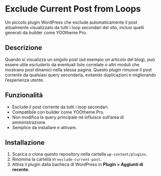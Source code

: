 # Exclude Current Post from Loops

Un piccolo plugin WordPress che esclude automaticamente il post attualmente visualizzato da tutti i loop secondari del sito, inclusi quelli generati da builder come YOOtheme Pro.

## Descrizione

Quando si visualizza un singolo post (ad esempio un articolo del blog), può essere utile escluderlo da eventuali liste correlate o altri moduli che mostrano post dinamici nella stessa pagina. Questo plugin rimuove il post corrente da qualsiasi query secondaria, evitando duplicazioni e migliorando l’esperienza utente.

## Funzionalità

- Esclude il post corrente da tutti i loop secondari.
- Compatibile con builder come YOOtheme Pro.
- Non modifica la query principale né influisce sull’area di amministrazione.
- Semplice da installare e attivare.

## Installazione

1. Scarica o clona questo repository nella cartella `wp-content/plugins`.
2. Rinomina la cartella in `exclude-current-post`.
3. Attiva il plugin dalla bacheca di WordPress in **Plugin > Aggiunti di recente**.
